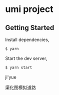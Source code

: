# umi project

## Getting Started

Install dependencies,

```bash
$ yarn
```

Start the dev server,

```bash
$ yarn start
```
ji'yue

渠化图模拟道路
